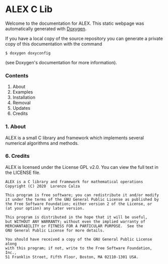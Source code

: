 # ALEX C Lib

Welcome to the documentation for ALEX. This static webpage
was automatically generated with [Doxygen](www.doxygen.org).

If you have a local copy of the source repository you can generate
a private copy of this documentation with the command

    $ doxygen doxyconfig
    
(see Doxygen's documentation for more information).

### Contents
1. About
2. Examples
3. Installation
4. Removal
5. Updates
6. Credits

### 1. About

ALEX is a small C library and framework which implements several
numerical algorithms and methods.

### 6. Credits

ALEX is licensed under the License GPL v2.0. You can view the full text
in the LICENSE file.

    ALEX is a C library and framework for mathematical operations
    Copyright (C) 2020  Lorenzo Calza

    This program is free software; you can redistribute it and/or modify
    it under the terms of the GNU General Public License as published by
    the Free Software Foundation; either version 2 of the License, or
    (at your option) any later version.

    This program is distributed in the hope that it will be useful,
    but WITHOUT ANY WARRANTY; without even the implied warranty of
    MERCHANTABILITY or FITNESS FOR A PARTICULAR PURPOSE.  See the
    GNU General Public License for more details.

    You should have received a copy of the GNU General Public License along
    with this program; if not, write to the Free Software Foundation, Inc.,
    51 Franklin Street, Fifth Floor, Boston, MA 02110-1301 USA.

